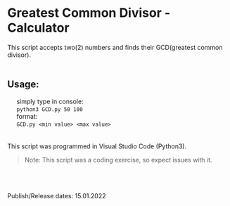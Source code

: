 # Greatest Common Divisor - Calculator

This script accepts two(2) numbers and finds their GCD(greatest common divisor). <br />
<br />
## Usage:
   simply type in console: <br />
   `python3 GCD.py 50 100` <br />
   format: <br />
   `GCD.py <min value> <max value>` <br />
<br />
<br />
This script was programmed in Visual Studio Code (Python3).
> Note: This script was a coding exercise, so expect issues with it.
<br />
<br />
<br />
Publish/Release dates: 15.01.2022

